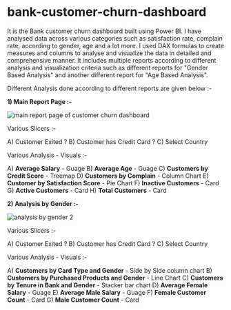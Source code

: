 # bank-customer-churn-dashboard
It is the Bank customer churn dashboard built using Power BI. I have analysed data across various categories such as satisfaction rate, complain rate, according to gender, age and a lot more.
I used DAX formulas to create measures and columns to analyse and visualize the data in detailed and comprehensive manner.
It includes multiple reports according to different analysis and visualization criteria such as different reports for "Gender Based Analysis" and another different report for "Age Based Analysis".

Different Analysis done according to different reports are given below :-

**1) Main Report Page :-**

![main report page of customer churn dashboard](https://github.com/ujjwal717/bank-customer-churn-dashboard/assets/93403224/020aac0b-65e1-4936-89fe-1e401d2425b9)


Various Slicers :- 

A) Customer Exited ?
B) Customer has Credit Card ?
C) Select Country 

Various Analysis - Visuals :- 

A) **Average Salary** - Guage
B) **Average Age** - Guage
C) **Customers by Credit Score** - Treemap
D) **Customers by Complain** - Column Chart
E) **Customer by Satisfaction Score** - Pie Chart
F) **Inactive Customers** - Card
G) **Active Customers** - Card
H) **Total Customers** - Card


**2) Analysis by Gender :-**

![analysis by gender 2](https://github.com/ujjwal717/bank-customer-churn-dashboard/assets/93403224/00c3728f-d2c3-4bef-b693-e4ad45241d91)




Various Slicers :- 

A) Customer Exited ?
B) Customer has Credit Card ?
C) Select Country 

Various Analysis - Visuals :- 

A) **Customers by Card Type and Gender** - Side by Side column chart
B) **Customers by Purchased Products and Gender** - Line Chart
C) **Customers by Tenure in Bank and Gender** - Stacker bar chart
D) **Average Female Salary** - Guage
E) **Average Male Salary** - Guage
F) **Female Customer Count** - Card
G) **Male Customer Count** - Card



